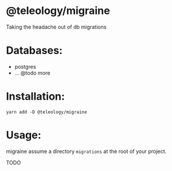 # @teleology/migraine

Taking the headache out of db migrations


# Databases:
- postgres
- ... @todo more


# Installation:
```
yarn add -D @teleology/migraine 
```

# Usage:

migraine assume a directory `migrations` at the root of your project. 

TODO